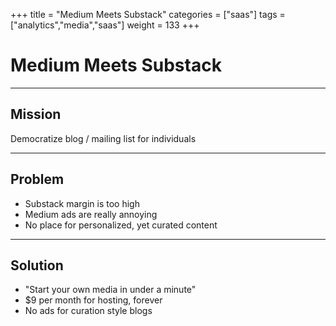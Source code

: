 +++
title = "Medium Meets Substack"
categories = ["saas"]
tags = ["analytics","media","saas"]
weight = 133
+++

# Medium Meets Substack

---

## Mission

Democratize blog / mailing list for individuals

---

## Problem

- Substack margin is too high
- Medium ads are really annoying
- No place for personalized, yet curated content

---

## Solution

- "Start your own media in under a minute"
- \$9 per month for hosting, forever
- No ads for curation style blogs

